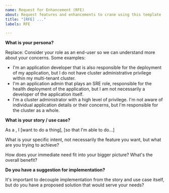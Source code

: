```yaml
---
name: Request for Enhancement (RFE)
about: Request features and enhancements to crane using this template
title: "[RFE] ..."
labels: RFE

---
```


**What is your persona?**

Replace: Consider your role as an end-user so we can understand more about
your concerns. Some examples:

* I'm an application developer that is also responsible for the deployment of
my application, but I do not have cluster administrative privilege within my
multi-tenant cluster.
* I'm an application admin that plays an SRE role, responsible for the health
deployment of the application, but I am not necessarily a developer of the application
itself.
* I'm a cluster administrator with a high level of privilege. I'm
not aware of individual application details or their concerns, but I'm responsible
for the cluster as a whole.

**What is your story / use case?**

As a <persona>, I [want to do a thing], [so that I'm able to do...]

What is your specific intent, not necessarily the feature you want, but what are
you trying to achieve?

How does your immediate need fit into your bigger picture? What's the overall
benefit?

**Do you have a suggestion for implementation?**

It's important to decouple implementation from the story and use case itself,
but do you have a proposed solution that would serve your needs?
